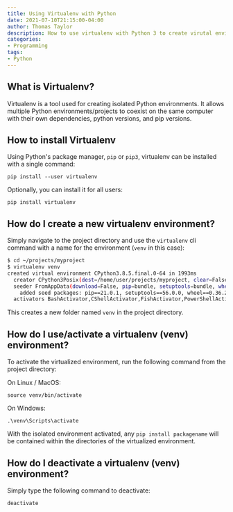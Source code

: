 ```yaml
---
title: Using Virtualenv with Python
date: 2021-07-10T21:15:00-04:00
author: Thomas Taylor
description: How to use virtualenv with Python 3 to create virutal environments.
categories:
- Programming
tags:
- Python
---
```


## What is Virtualenv?

Virtualenv is a tool used for creating isolated Python environments. It allows multiple Python environments/projects to coexist on the same computer with their own dependencies, python versions, and pip versions.

## How to install Virtualenv

Using Python's package manager, `pip` or `pip3`, virtualenv can be installed with a single command:

```
pip install --user virtualenv
```

Optionally, you can install it for all users:

```
pip install virtualenv
```

## How do I create a new virtualenv environment?

Simply navigate to the project directory and use the `virtualenv` cli command with a name for the environment (`venv` in this case):

```bash
$ cd ~/projects/myproject
$ virtualenv venv
created virtual environment CPython3.8.5.final.0-64 in 1993ms
  creator CPython3Posix(dest=/home/user/projects/myproject, clear=False, no_vcs_ignore=False, global=False)
  seeder FromAppData(download=False, pip=bundle, setuptools=bundle, wheel=bundle, via=copy, app_data_dir=/home/user/.local/share/virtualenv)
    added seed packages: pip==21.0.1, setuptools==56.0.0, wheel==0.36.2
  activators BashActivator,CShellActivator,FishActivator,PowerShellActivator,PythonActivator,XonshActivator
``` 

This creates a new folder named `venv` in the project directory.

## How do I use/activate a virtualenv (venv) environment?

To activate the virtualized environment, run the following command from the project directory:

On Linux / MacOS:

```
source venv/bin/activate
```

On Windows:

```
.\venv\Scripts\activate
```

With the isolated environment activated, any `pip install packagename` will be contained within the directories of the virtualized environment.

## How do I deactivate a virtualenv (venv) environment?

Simply type the following command to deactivate:

```bash
deactivate
```
